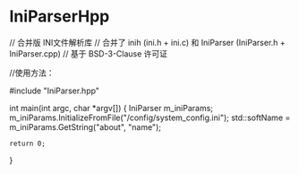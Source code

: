 # IniParserHpp
// 合并版 INI文件解析库 
// 合并了 inih (ini.h + ini.c) 和 IniParser (IniParser.h + IniParser.cpp) 
// 基于 BSD-3-Clause 许可证

//使用方法：

#include "IniParser.hpp" 

int main(int argc, char *argv[]) 
{ 
    IniParser m_iniParams; 
    m_iniParams.InitializeFromFile("/config/system_config.ini"); 
    std::softName = m_iniParams.GetString("about", "name"); 
    
    return 0; 
} 

